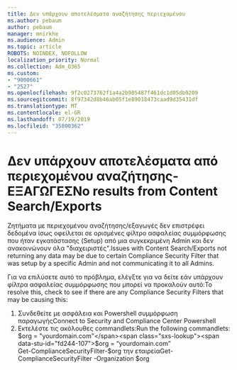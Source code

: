 ```yaml
---
title: Δεν υπάρχουν αποτελέσματα αναζήτησης περιεχομένου
ms.author: pebaum
author: pebaum
manager: mnirkhe
ms.audience: Admin
ms.topic: article
ROBOTS: NOINDEX, NOFOLLOW
localization_priority: Normal
ms.collection: Adm_O365
ms.custom:
- "9000661"
- "2527"
ms.openlocfilehash: 9f2c0273762f1a4a2b905487f461dc1d05db9209
ms.sourcegitcommit: 8f97342d8b46ab05f1e89018473caad9d35431df
ms.translationtype: MT
ms.contentlocale: el-GR
ms.lasthandoff: 07/19/2019
ms.locfileid: "35800362"
---
```

# <a name="no-results-from-content-searchexports"></a><span data-ttu-id="fd244-102">Δεν υπάρχουν αποτελέσματα από περιεχομένου αναζήτησης-ΕΞΑΓΩΓΕΣ</span><span class="sxs-lookup"><span data-stu-id="fd244-102">No results from Content Search/Exports</span></span>

<span data-ttu-id="fd244-103">Ζητήματα με περιεχομένου αναζήτησης/εξαγωγές δεν επιστρέφει δεδομένα ίσως οφείλεται σε ορισμένες φίλτρο ασφαλείας συμμόρφωσης που ήταν εγκατάστασης (Setup) από μια συγκεκριμένη Admin και δεν ανακοινώνουν όλα "διαχειριστές".</span><span class="sxs-lookup"><span data-stu-id="fd244-103">Issues with Content Search/Exports not returning any data may be due to certain Compliance Security Filter that was setup by a specific Admin and not communicating it to all Admins.</span></span>

<span data-ttu-id="fd244-104">Για να επιλύσετε αυτό το πρόβλημα, ελέγξτε για να δείτε εάν υπάρχουν φίλτρα ασφαλείας συμμόρφωσης που μπορεί να προκαλούν αυτό:</span><span class="sxs-lookup"><span data-stu-id="fd244-104">To resolve this, check to see if there are any Compliance Security Filters that may be causing this:</span></span>
1. <span data-ttu-id="fd244-105">Συνδεθείτε με ασφάλεια και Powershell συμμόρφωση παραγωγής</span><span class="sxs-lookup"><span data-stu-id="fd244-105">Connect to Security and Compliance Center Powershell</span></span>
2. <span data-ttu-id="fd244-106">Εκτελέστε τις ακόλουθες commandlets:</span><span class="sxs-lookup"><span data-stu-id="fd244-106">Run the following commandlets:</span></span>
<br><span data-ttu-id="fd244-107">$org = "yourdomain.com"</span><span class="sxs-lookup"><span data-stu-id="fd244-107">$org = “yourdomain.com”</span></span>
<br><span data-ttu-id="fd244-108">Get-ComplianceSecurityFilter-$org την εταιρεία</span><span class="sxs-lookup"><span data-stu-id="fd244-108">Get-ComplianceSecurityFilter -Organization $org</span></span>